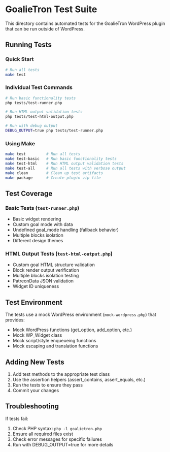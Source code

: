 # GoalieTron Test Suite

This directory contains automated tests for the GoalieTron WordPress plugin that can be run outside of WordPress.

## Running Tests

### Quick Start
```bash
# Run all tests
make test
```

### Individual Test Commands
```bash
# Run basic functionality tests
php tests/test-runner.php

# Run HTML output validation tests  
php tests/test-html-output.php

# Run with debug output
DEBUG_OUTPUT=true php tests/test-runner.php
```

### Using Make
```bash
make test         # Run all tests
make test-basic   # Run basic functionality tests
make test-html    # Run HTML output validation tests
make test-all     # Run all tests with verbose output
make clean        # Clean up test artifacts
make package      # Create plugin zip file
```

## Test Coverage

### Basic Tests (`test-runner.php`)
- Basic widget rendering
- Custom goal mode with data
- Undefined goal_mode handling (fallback behavior)
- Multiple blocks isolation
- Different design themes

### HTML Output Tests (`test-html-output.php`)
- Custom goal HTML structure validation
- Block render output verification
- Multiple blocks isolation testing
- PatreonData JSON validation
- Widget ID uniqueness

## Test Environment

The tests use a mock WordPress environment (`mock-wordpress.php`) that provides:
- Mock WordPress functions (get_option, add_option, etc.)
- Mock WP_Widget class
- Mock script/style enqueueing functions
- Mock escaping and translation functions

## Adding New Tests

1. Add test methods to the appropriate test class
2. Use the assertion helpers (assert_contains, assert_equals, etc.)
3. Run the tests to ensure they pass
4. Commit your changes

## Troubleshooting

If tests fail:
1. Check PHP syntax: `php -l goalietron.php`
2. Ensure all required files exist
3. Check error messages for specific failures
4. Run with DEBUG_OUTPUT=true for more details